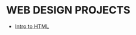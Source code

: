 # WEB DESIGN PROJECTS 

<ul>
<li><a href="intro_hmtl/index.html" target="_blank">Intro to HTML</li>
</ul>